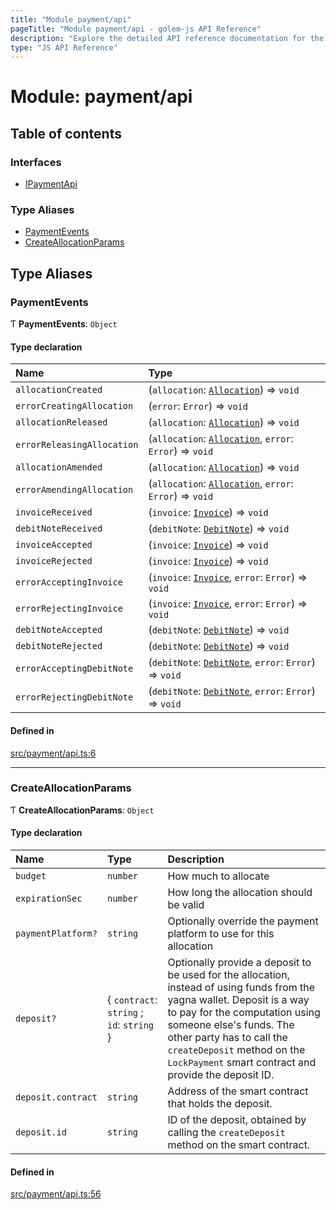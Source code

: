 ```yaml
---
title: "Module payment/api"
pageTitle: "Module payment/api - golem-js API Reference"
description: "Explore the detailed API reference documentation for the Module payment/api within the golem-js SDK for the Golem Network."
type: "JS API Reference"
---
```

# Module: payment/api

## Table of contents

### Interfaces

- [IPaymentApi](../interfaces/payment_api.IPaymentApi)

### Type Aliases

- [PaymentEvents](payment_api#paymentevents)
- [CreateAllocationParams](payment_api#createallocationparams)

## Type Aliases

### PaymentEvents

Ƭ **PaymentEvents**: `Object`

#### Type declaration

| Name | Type |
| :------ | :------ |
| `allocationCreated` | (`allocation`: [`Allocation`](../classes/payment_allocation.Allocation)) => `void` |
| `errorCreatingAllocation` | (`error`: `Error`) => `void` |
| `allocationReleased` | (`allocation`: [`Allocation`](../classes/payment_allocation.Allocation)) => `void` |
| `errorReleasingAllocation` | (`allocation`: [`Allocation`](../classes/payment_allocation.Allocation), `error`: `Error`) => `void` |
| `allocationAmended` | (`allocation`: [`Allocation`](../classes/payment_allocation.Allocation)) => `void` |
| `errorAmendingAllocation` | (`allocation`: [`Allocation`](../classes/payment_allocation.Allocation), `error`: `Error`) => `void` |
| `invoiceReceived` | (`invoice`: [`Invoice`](../classes/payment_invoice.Invoice)) => `void` |
| `debitNoteReceived` | (`debitNote`: [`DebitNote`](../classes/payment_debit_note.DebitNote)) => `void` |
| `invoiceAccepted` | (`invoice`: [`Invoice`](../classes/payment_invoice.Invoice)) => `void` |
| `invoiceRejected` | (`invoice`: [`Invoice`](../classes/payment_invoice.Invoice)) => `void` |
| `errorAcceptingInvoice` | (`invoice`: [`Invoice`](../classes/payment_invoice.Invoice), `error`: `Error`) => `void` |
| `errorRejectingInvoice` | (`invoice`: [`Invoice`](../classes/payment_invoice.Invoice), `error`: `Error`) => `void` |
| `debitNoteAccepted` | (`debitNote`: [`DebitNote`](../classes/payment_debit_note.DebitNote)) => `void` |
| `debitNoteRejected` | (`debitNote`: [`DebitNote`](../classes/payment_debit_note.DebitNote)) => `void` |
| `errorAcceptingDebitNote` | (`debitNote`: [`DebitNote`](../classes/payment_debit_note.DebitNote), `error`: `Error`) => `void` |
| `errorRejectingDebitNote` | (`debitNote`: [`DebitNote`](../classes/payment_debit_note.DebitNote), `error`: `Error`) => `void` |

#### Defined in

[src/payment/api.ts:6](https://github.com/golemfactory/golem-js/blob/570126bc/src/payment/api.ts#L6)

___

### CreateAllocationParams

Ƭ **CreateAllocationParams**: `Object`

#### Type declaration

| Name | Type | Description |
| :------ | :------ | :------ |
| `budget` | `number` | How much to allocate |
| `expirationSec` | `number` | How long the allocation should be valid |
| `paymentPlatform?` | `string` | Optionally override the payment platform to use for this allocation |
| `deposit?` | \{ `contract`: `string` ; `id`: `string`  } | Optionally provide a deposit to be used for the allocation, instead of using funds from the yagna wallet. Deposit is a way to pay for the computation using someone else's funds. The other party has to call the `createDeposit` method on the `LockPayment` smart contract and provide the deposit ID. |
| `deposit.contract` | `string` | Address of the smart contract that holds the deposit. |
| `deposit.id` | `string` | ID of the deposit, obtained by calling the `createDeposit` method on the smart contract. |

#### Defined in

[src/payment/api.ts:56](https://github.com/golemfactory/golem-js/blob/570126bc/src/payment/api.ts#L56)
